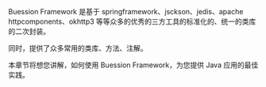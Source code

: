 Buession Framework 是基于 springframework、jsckson、jedis、apache httpcomponents、okhttp3 等等众多的优秀的三方工具的标准化的、统一的类库的二次封装。

同时，提供了众多常用的类库、方法、注解。

本章节将想您讲解，如何使用 Buession Framework，为您提供 Java 应用的最佳实践。